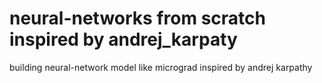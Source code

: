 # neural-networks from scratch inspired by andrej_karpaty 
building neural-network model like micrograd inspired by andrej karpathy
